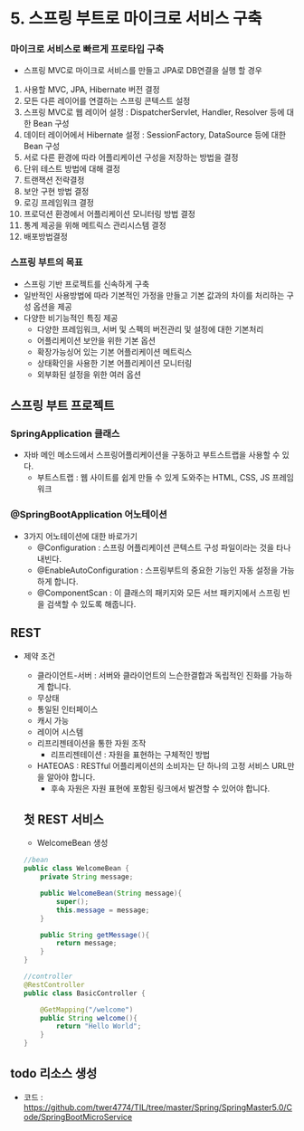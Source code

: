 # 5. 스프링 부트로 마이크로 서비스 구축

### 마이크로 서비스로 빠르게 프로타입 구축

- 스프링 MVC로 마이크로 서비스를 만들고 JPA로 DB연결을 실행 할 경우

1. 사용할 MVC, JPA, Hibernate 버전 결정
2. 모든 다른 레이어를 연결하는 스프링 콘텍스트 설정
3. 스프링 MVC로 웹 레이어 설정 : DispatcherServlet, Handler, Resolver 등에 대한 Bean 구성
4. 데이터 레이어에서 Hibernate 설정 : SessionFactory, DataSource 등에 대한 Bean 구성
5. 서로 다른 환경에 따라 어플리케이션 구성을 저장하는 방법을 결정
6. 단위 테스트 방법에 대해 결정
7. 트랜잭션 전략결정
8. 보안 구현 방법 결정
9. 로깅 프레임워크 결정
10. 프로덕션 환경에서 어플리케이션 모니터링 방법 결정
11. 통계 제공을 위해 메트릭스 관리시스템 결정
12. 배포방법결정

### 스프링 부트의 목표

- 스프링 기반 프로젝트를 신속하게 구축
- 일반적인 사용방법에 따라 기본적인 가정을 만들고 기본 값과의 차이를 처리하는 구성 옵션을 제공
- 다양한 비기능적인 특징 제공
  - 다양한 프레임워크, 서버 및 스펙의 버전관리 및 설정에 대한 기본처리
  - 어플리케이션 보안을 위한 기본 옵션
  - 확장가능싱어 있는 기본 어플리케이션 메트릭스
  - 상태확인을 사용한 기본 어플리케이션 모니터링
  - 외부화된 설정을 위한 여러 옵션

## 스프링 부트 프로젝트

### SpringApplication 클래스

- 자바 메인 메소드에서 스프링어플리케이션을 구동하고 부트스트랩을 사용할 수 있다.
  - 부트스트랩 : 웹 사이트를 쉽게 만들 수 있게 도와주는 HTML, CSS, JS 프레임워크

### @SpringBootApplication 어노테이션

- 3가지 어노테이션에 대한 바로가기
  - @Configuration :  스프링 어플리케이션 콘텍스트 구성 파일이라는 것을 타나내빈다.
  - @EnableAutoConfiguration : 스프링부트의 중요한 기능인 자동 설정을 가능하게 합니다.
  - @ComponentScan : 이 클래스의 패키지와 모든 서브 패키지에서 스프링 빈을 검색할 수 있도록 해줍니다.

## REST

- 제약 조건

  - 클라이언트-서버 : 서버와 클라이언트의 느슨한결합과 독립적인 진화를 가능하게 합니다.
  - 무상태
  - 통일된 인터페이스
  - 캐시 가능
  - 레이어 시스템
  - 리프리젠테이션을 통한 자원 조작
    - 리프리젠테이션 : 자원을 표현하는 구체적인 방법
  - HATEOAS : RESTful 어플리케이션의 소비자는 단 하나의 고정 서비스 URL만을 알아야 합니다.
    - 후속 자원은 자원 표현에 포함된 링크에서 발견할 수 있어야 합니다.

  ## 첫 REST 서비스

  - WelcomeBean 생성

  ```java
  //bean
  public class WelcomeBean {
      private String message;
  
      public WelcomeBean(String message){
          super();
          this.message = message;
      }
  
      public String getMessage(){
          return message;
      }
  }
  
  //controller
  @RestController
  public class BasicController {
  
      @GetMapping("/welcome")
      public String welcome(){
          return "Hello World";
      }
  }
  ```

## todo 리소스 생성 

- 코드 : https://github.com/twer4774/TIL/tree/master/Spring/SpringMaster5.0/Code/SpringBootMicroService

  